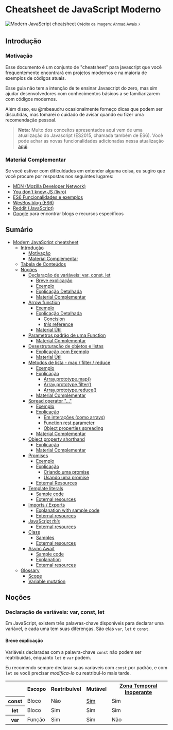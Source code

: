 # Cheatsheet de JavaScript Moderno

![Modern JavaScript cheatsheet](https://i.imgur.com/aexPxMb.png)
<small>Crédito da Imagem: [Ahmad Awais ⚡️](https://github.com/ahmadawais)</small>

## Introdução

### Motivação

Esse documento é um conjunto de "cheatsheet" para javascript que você frequentemente encontrará em projetos modernos e na maioria de exemplos de códigos atuais.

Esse guia não tem a intenção de te ensinar Javascript do zero, mas sim ajudar desenvolvedores com conhecimentos básicos a se familiarizarem com códigos modernos.

Além disso, eu @mbeaudru ocasionalmente forneço dicas que podem ser discutidas, mas tomarei o cuidado de avisar quando eu fizer uma recomendação pessoal.

> **Nota:** Muito dos conceitos apresentados aqui vem de uma atualização do Javascript (ES2015, chamada também de ES6). Você pode achar as novas funcionalidades adicionadas nessa atualização [aqui](http://es6-features.org).

### Material Complementar

Se você estiver com dificuldades em entender alguma coisa, eu sugiro que você procure por respostas nos seguintes lugares:

- [MDN (Mozilla Developer Network)](https://developer.mozilla.org/fr/search?q=)
- [You don't know JS (livro)](https://github.com/getify/You-Dont-Know-JS)
- [ES6 Funcionalidades e exemplos](http://es6-features.org)
- [WesBos blog (ES6)](http://wesbos.com/category/es6/)
- [Reddit (JavaScript)](https://www.reddit.com/r/javascript/)
- [Google](https://www.google.com/) para encontrar blogs e recursos específicos

## Sumário

- [Modern JavaScript cheatsheet](#modern-javascript-cheatsheet)
  * [Introdução](#Introdução)
    + [Motivação](#Motivação)
    + [Material Complementar](#Material-Complementar)
  * [Tabela de Conteúdos](#Sumário)
  * [Noções](#Noções)
    + [Declaração de variáveis: var, const, let](#declaração-de-variáveis-var-const-let)
      - [Breve explicação](#short-explanation)
      - [Exemplo](#sample-code)
      - [Explicação Detalhada](#detailed-explanation)
      - [Material Complementar](#external-resource)
    + [Arrow function](#-arrow-function)
      - [Exemplo](#sample-code-1)
      - [Explicação Detalhada](#detailed-explanation-1)
        * [Concision](#concision)
        * [*this* reference](#this-reference)
      - [Material Útil](#useful-resources)
    + [Parametros padrão de uma Function](#function-default-parameter-value)
      - [Material Complementar](#external-resource-1)
    + [Desestruturação de objetos e listas](#destructuring-objects-and-arrays)
      - [Explicação com Exemplo](#explanation-with-sample-code)
      - [Material Útil](#useful-resources-1)
    + [Metodos de lista - map / filter / reduce](#array-methods---map--filter--reduce)
      - [Exemplo](#sample-code-2)
      - [Explicação](#explanation)
        * [Array.prototype.map()](#arrayprototypemap)
        * [Array.prototype.filter()](#arrayprototypefilter)
        * [Array.prototype.reduce()](#arrayprototypereduce)
      - [Material Complementar](#external-resource)
    + [Spread operator "..."](#spread-operator-)
      - [Exemplo](#sample-code-3)
      - [Explicação](#explanation-1)
        * [Em interações (como arrays)](#in-iterables-like-array)
        * [Function rest parameter](#function-rest-parameter)
        * [Object properties spreading](#object-properties-spreading)
      - [Material Complementar](#external-resources)
    + [Object property shorthand](#object-property-shorthand)
      - [Explicação](#explanation-2)
      - [Material Complementar](#external-resources-1)
    + [Promises](#promises)
      - [Exemplo](#sample-code-4)
      - [Explicação](#explanation-3)
        * [Criando uma promise](#create-the-promise)
        * [Usando uma promise](#use-the-promise)
      - [External Resources](#external-resources)
    + [Template literals](#template-literals)
      - [Sample code](#sample-code-5)
      - [External resources](#external-resources-2)
    + [Imports / Exports](#imports--exports)
      - [Explanation with sample code](#explanation-with-sample-code-1)
      - [External resources](#external-resources-3)
    + [JavaScript *this*](#-javascript-this)
      - [External resources](#external-resources-4)
    + [Class](#class)
      - [Samples](#samples)
      - [External resources](#external-resources-5)
    + [Async Await](#async-await)
      - [Sample code](#sample-code-6)
      - [Explanation](#explanation-4)
      - [External resources](#external-resources-7)
  * [Glossary](#glossary)
    + [Scope](#-scope)
    + [Variable mutation](#-variable-mutation)

## Noções

### Declaração de variáveis: var, const, let

Em JavaScript, existem três palavras-chave disponíveis para declarar uma variável, e cada uma tem suas diferenças. São elas ```var```, ```let``` e ```const```.

#### Breve explicação

Variáveis declaradas com a palavra-chave ```const``` não podem ser reatribuídas, enquanto ```let``` e ```var``` podem.

Eu recomendo sempre declarar suas variáveis com ```const``` por padrão, e com ```let``` se você precisar *modifica-lo* ou reatribuí-lo mais tarde.

<table>
  <tr>
    <th></th>
    <th>Escopo</th>
    <th>Reatribuível</th>
    <th>Mutável</th>
   <th><a href="#tdz_sample">Zona Temporal Inoperante</a></th>
  </tr>
  <tr>
    <th>const</th>
    <td>Bloco</td>
    <td>Não</td>
    <td><a href="#const_mutable_sample">Sim</a></td>
    <td>Sim</td>
  </tr>
  <tr>
    <th>let</th>
    <td>Bloco</td>
    <td>Sim</td>
    <td>Sim</td>
    <td>Sim</td>
  </tr>
   <tr>
    <th>var</th>
    <td>Função</td>
    <td>Sim</td>
    <td>Sim</td>
    <td>Não</td>
  </tr>
</table>
